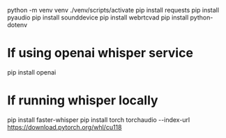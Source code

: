 python -m venv venv
./venv/scripts/activate
pip install requests
pip install pyaudio
pip install sounddevice
pip install webrtcvad
pip install python-dotenv
# If using openai whisper service
pip install openai
# If running whisper locally
pip install faster-whisper
pip install torch torchaudio --index-url https://download.pytorch.org/whl/cu118